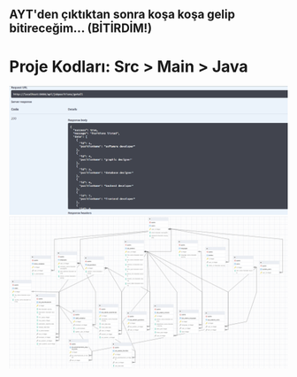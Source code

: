 
## AYT'den çıktıktan sonra koşa koşa gelip bitireceğim... (BİTİRDİM!)

# Proje Kodları: <a style="text-decoration:none" href="https://github.com/deveross/HRMSProject/tree/master/src/main/java/kodlamaio/humanResourcesProject">Src > Main > Java </a>


<img src="https://raw.githubusercontent.com/deveross/HRMSProject/master/Project's%20Images/ss.png"/>
<img src="https://raw.githubusercontent.com/deveross/HRMSProject/master/Database%20Details/db.png"/>
